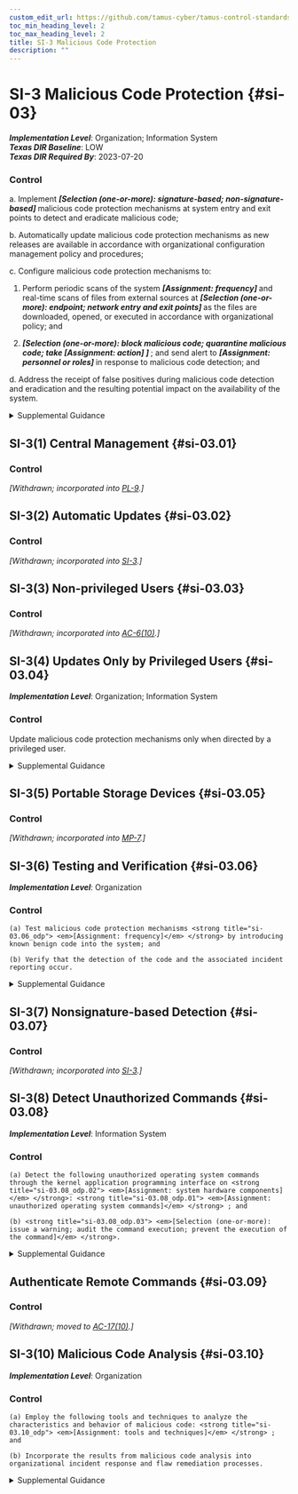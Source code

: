 ```yaml
---
custom_edit_url: https://github.com/tamus-cyber/tamus-control-standards/tree/main/content/tamus.edu/TAMUS_profile.yaml
toc_min_heading_level: 2
toc_max_heading_level: 2
title: SI-3 Malicious Code Protection
description: ""
---
```


# SI-3 Malicious Code Protection {#si-03}

_**Implementation Level**_: Organization; Information System\
_**Texas DIR Baseline**_: LOW\
_**Texas DIR Required By**_: 2023-07-20

### Control



a. Implement <strong title="si-03_odp.01"> <em>[Selection (one-or-more): signature-based; non-signature-based]</em> </strong> malicious code protection mechanisms at system entry and exit points to detect and eradicate malicious code;

b. Automatically update malicious code protection mechanisms as new releases are available in accordance with organizational configuration management policy and procedures;

c. Configure malicious code protection mechanisms to:

1. Perform periodic scans of the system <strong title="si-03_odp.02"> <em>[Assignment: frequency]</em> </strong> and real-time scans of files from external sources at <strong title="si-03_odp.03"> <em>[Selection (one-or-more): endpoint; network entry and exit points]</em> </strong> as the files are downloaded, opened, or executed in accordance with organizational policy; and

2. <strong title="si-03_odp.04"> <em>[Selection (one-or-more): block malicious code; quarantine malicious code; take <strong title="si-03_odp.05"> <em>[Assignment: action]</em> </strong>]</em> </strong> ; and send alert to <strong title="si-03_odp.06"> <em>[Assignment: personnel or roles]</em> </strong> in response to malicious code detection; and

d. Address the receipt of false positives during malicious code detection and eradication and the resulting potential impact on the availability of the system.


<details><summary>Supplemental Guidance</summary>System entry and exit points include firewalls, remote access servers, workstations, electronic mail servers, web servers, proxy servers, notebook computers, and mobile devices. Malicious code includes viruses, worms, Trojan horses, and spyware. Malicious code can also be encoded in various formats contained within compressed or hidden files or hidden in files using techniques such as steganography. Malicious code can be inserted into systems in a variety of ways, including by electronic mail, the world-wide web, and portable storage devices. Malicious code insertions occur through the exploitation of system vulnerabilities. A variety of technologies and methods exist to limit or eliminate the effects of malicious code.<br/><br/>Malicious code protection mechanisms include both signature- and nonsignature-based technologies. Nonsignature-based detection mechanisms include artificial intelligence techniques that use heuristics to detect, analyze, and describe the characteristics or behavior of malicious code and to provide controls against such code for which signatures do not yet exist or for which existing signatures may not be effective. Malicious code for which active signatures do not yet exist or may be ineffective includes polymorphic malicious code (i.e., code that changes signatures when it replicates). Nonsignature-based mechanisms also include reputation-based technologies. In addition to the above technologies, pervasive configuration management, comprehensive software integrity controls, and anti-exploitation software may be effective in preventing the execution of unauthorized code. Malicious code may be present in commercial off-the-shelf software as well as custom-built software and could include logic bombs, backdoors, and other types of attacks that could affect organizational mission and business functions.<br/><br/>In situations where malicious code cannot be detected by detection methods or technologies, organizations rely on other types of controls, including secure coding practices, configuration management and control, trusted procurement processes, and monitoring practices to ensure that software does not perform functions other than the functions intended. Organizations may determine that, in response to the detection of malicious code, different actions may be warranted. For example, organizations can define actions in response to malicious code detection during periodic scans, the detection of malicious downloads, or the detection of maliciousness when attempting to open or execute files.</details>


## SI-3(1) Central Management {#si-03.01}

### Control

<em>[Withdrawn; incorporated into [PL-9](/catalog/pl/pl-09).]</em>



## SI-3(2) Automatic Updates {#si-03.02}

### Control

<em>[Withdrawn; incorporated into [SI-3](/catalog/si/si-03).]</em>



## SI-3(3) Non-privileged Users {#si-03.03}

### Control

<em>[Withdrawn; incorporated into [AC-6(10)](/catalog/ac/ac-06#ac-06.10).]</em>



## SI-3(4) Updates Only by Privileged Users {#si-03.04}

_**Implementation Level**_: Organization; Information System

### Control

Update malicious code protection mechanisms only when directed by a privileged user.


<details><summary>Supplemental Guidance</summary>Protection mechanisms for malicious code are typically categorized as security-related software and, as such, are only updated by organizational personnel with appropriate access privileges.</details>


## SI-3(5) Portable Storage Devices {#si-03.05}

### Control

<em>[Withdrawn; incorporated into [MP-7](/catalog/mp/mp-07).]</em>



## SI-3(6) Testing and Verification {#si-03.06}

_**Implementation Level**_: Organization

### Control



    (a) Test malicious code protection mechanisms <strong title="si-03.06_odp"> <em>[Assignment: frequency]</em> </strong> by introducing known benign code into the system; and

    (b) Verify that the detection of the code and the associated incident reporting occur.


<details><summary>Supplemental Guidance</summary>None.</details>


## SI-3(7) Nonsignature-based Detection {#si-03.07}

### Control

<em>[Withdrawn; incorporated into [SI-3](/catalog/si/si-03).]</em>



## SI-3(8) Detect Unauthorized Commands {#si-03.08}

_**Implementation Level**_: Information System

### Control



    (a) Detect the following unauthorized operating system commands through the kernel application programming interface on <strong title="si-03.08_odp.02"> <em>[Assignment: system hardware components]</em> </strong>: <strong title="si-03.08_odp.01"> <em>[Assignment: unauthorized operating system commands]</em> </strong> ; and

    (b) <strong title="si-03.08_odp.03"> <em>[Selection (one-or-more): issue a warning; audit the command execution; prevent the execution of the command]</em> </strong>.


<details><summary>Supplemental Guidance</summary>Detecting unauthorized commands can be applied to critical interfaces other than kernel-based interfaces, including interfaces with virtual machines and privileged applications. Unauthorized operating system commands include commands for kernel functions from system processes that are not trusted to initiate such commands as well as commands for kernel functions that are suspicious even though commands of that type are reasonable for processes to initiate. Organizations can define the malicious commands to be detected by a combination of command types, command classes, or specific instances of commands. Organizations can also define hardware components by component type, component, component location in the network, or a combination thereof. Organizations may select different actions for different types, classes, or instances of malicious commands.</details>


##  Authenticate Remote Commands {#si-03.09}

### Control

<em>[Withdrawn; moved to [AC-17(10)](/catalog/ac/ac-17#ac-17.10).]</em>



## SI-3(10) Malicious Code Analysis {#si-03.10}

_**Implementation Level**_: Organization

### Control



    (a) Employ the following tools and techniques to analyze the characteristics and behavior of malicious code: <strong title="si-03.10_odp"> <em>[Assignment: tools and techniques]</em> </strong> ; and

    (b) Incorporate the results from malicious code analysis into organizational incident response and flaw remediation processes.


<details><summary>Supplemental Guidance</summary>The use of malicious code analysis tools provides organizations with a more in-depth understanding of adversary tradecraft (i.e., tactics, techniques, and procedures) and the functionality and purpose of specific instances of malicious code. Understanding the characteristics of malicious code facilitates effective organizational responses to current and future threats. Organizations can conduct malicious code analyses by employing reverse engineering techniques or by monitoring the behavior of executing code.</details>
